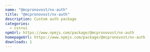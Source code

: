 ```yaml
---
name: "@mcpronovost/nx-auth"
title: "@mcpronovost/nx-auth"
description: Custom auth package
categories:
  - css+ui
npmUrl: https://www.npmjs.com/package/@mcpronovost/nx-auth
homepageUrl: https://www.npmjs.com/package/@mcpronovost/nx-auth
downloads: 1
---
```

